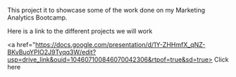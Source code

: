 This project it to showcase some of the work done on my Marketing Analytics Bootcamp.

Here is a link to the different projects we will work

<a href="https://docs.google.com/presentation/d/1Y-ZHHmfX_qNZ-BKvBuoYPIO2J9Tyqq3W/edit?usp=drive_link&ouid=104607100846070042306&rtpof=true&sd=true> Click here</a>
